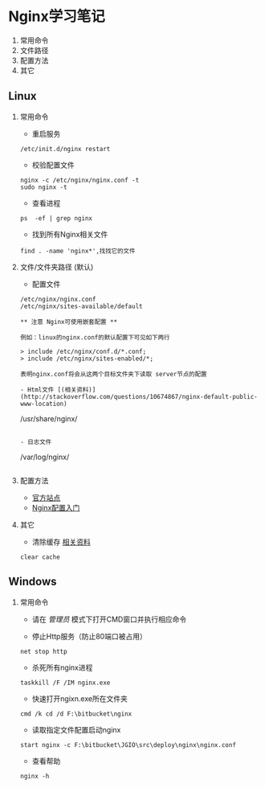 # Nginx学习笔记

1. 常用命令
2. 文件路径
3. 配置方法
4. 其它

## Linux
1. 常用命令
    - 重启服务
    ```
    /etc/init.d/nginx restart
    ```
    
    - 校验配置文件
    ```
    nginx -c /etc/nginx/nginx.conf -t
    sudo nginx -t
    ```

    - 查看进程
    ```
    ps  -ef | grep nginx  
    ```

    - 找到所有Nginx相关文件
    ```
    find . -name 'nginx*',找找它的文件
    ```

2. 文件/文件夹路径 (默认)

    - 配置文件

    ```
    /etc/nginx/nginx.conf
    /etc/nginx/sites-available/default
    ```
    ```
    ** 注意 Nginx可使用嵌套配置 ** 
    
    例如：linux的nginx.conf的默认配置下可见如下两行

    > include /etc/nginx/conf.d/*.conf;
    > include /etc/nginx/sites-enabled/*;

    表明nginx.conf将会从这两个目标文件夹下读取 server节点的配置
    
    - Html文件 [(相关资料)](http://stackoverflow.com/questions/10674867/nginx-default-public-www-location)       
    ```
    /usr/share/nginx/
    ```
    
    - 日志文件
    ```
    /var/log/nginx/
    ```

3. 配置方法
    - [官方站点](http://nginx.org/en/docs/)
    - [Nginx配置入门](http://www.nginx.cn/591.html)

4. 其它

    - 清除缓存 [相关资料](http://stackoverflow.com/questions/6236078/how-to-clear-the-cache-of-nginx)
    ```
    clear cache
    ```


## Windows
1. 常用命令
    - 请在 *管理员* 模式下打开CMD窗口并执行相应命令

    - 停止Http服务（防止80端口被占用）
    ```
    net stop http
    ```

    - 杀死所有nginx进程
    ```
    taskkill /F /IM nginx.exe
    ```

    - 快速打开ngixn.exe所在文件夹
    ```
    cmd /k cd /d F:\bitbucket\nginx
    ```

    - 读取指定文件配置启动nginx
    ```    
    start nginx -c F:\bitbucket\JGIO\src\deploy\nginx\nginx.conf
    ```

    - 查看帮助
    ```    
    nginx -h
    ```